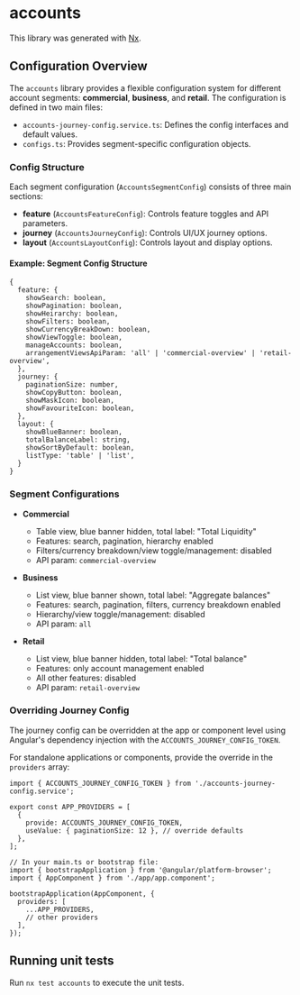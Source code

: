 # accounts

This library was generated with [Nx](https://nx.dev).

## Configuration Overview

The `accounts` library provides a flexible configuration system for different account segments: **commercial**, **business**, and **retail**. The configuration is defined in two main files:

- `accounts-journey-config.service.ts`: Defines the config interfaces and default values.
- `configs.ts`: Provides segment-specific configuration objects.

### Config Structure

Each segment configuration (`AccountsSegmentConfig`) consists of three main sections:

- **feature** (`AccountsFeatureConfig`): Controls feature toggles and API parameters.
- **journey** (`AccountsJourneyConfig`): Controls UI/UX journey options.
- **layout** (`AccountsLayoutConfig`): Controls layout and display options.

#### Example: Segment Config Structure

```
{
  feature: {
    showSearch: boolean,
    showPagination: boolean,
    showHeirarchy: boolean,
    showFilters: boolean,
    showCurrencyBreakDown: boolean,
    showViewToggle: boolean,
    manageAccounts: boolean,
    arrangementViewsApiParam: 'all' | 'commercial-overview' | 'retail-overview',
  },
  journey: {
    paginationSize: number,
    showCopyButton: boolean,
    showMaskIcon: boolean,
    showFavouriteIcon: boolean,
  },
  layout: {
    showBlueBanner: boolean,
    totalBalanceLabel: string,
    showSortByDefault: boolean,
    listType: 'table' | 'list',
  }
}
```

### Segment Configurations

- **Commercial**

  - Table view, blue banner hidden, total label: "Total Liquidity"
  - Features: search, pagination, hierarchy enabled
  - Filters/currency breakdown/view toggle/management: disabled
  - API param: `commercial-overview`

- **Business**

  - List view, blue banner shown, total label: "Aggregate balances"
  - Features: search, pagination, filters, currency breakdown enabled
  - Hierarchy/view toggle/management: disabled
  - API param: `all`

- **Retail**
  - List view, blue banner hidden, total label: "Total balance"
  - Features: only account management enabled
  - All other features: disabled
  - API param: `retail-overview`

### Overriding Journey Config

The journey config can be overridden at the app or component level using Angular's dependency injection with the `ACCOUNTS_JOURNEY_CONFIG_TOKEN`.

For standalone applications or components, provide the override in the `providers` array:

```
import { ACCOUNTS_JOURNEY_CONFIG_TOKEN } from './accounts-journey-config.service';

export const APP_PROVIDERS = [
  {
    provide: ACCOUNTS_JOURNEY_CONFIG_TOKEN,
    useValue: { paginationSize: 12 }, // override defaults
  },
];

// In your main.ts or bootstrap file:
import { bootstrapApplication } from '@angular/platform-browser';
import { AppComponent } from './app/app.component';

bootstrapApplication(AppComponent, {
  providers: [
    ...APP_PROVIDERS,
    // other providers
  ],
});
```

## Running unit tests

Run `nx test accounts` to execute the unit tests.
